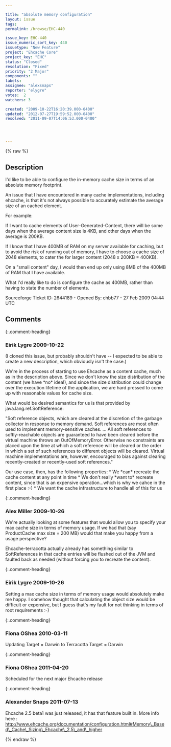 ```yaml
---

title: "absolute memory configuration"
layout: issue
tags: 
permalink: /browse/EHC-440

issue_key: EHC-440
issue_numeric_sort_key: 440
issuetype: "New Feature"
project: "Ehcache Core"
project_key: "EHC"
status: "Closed"
resolution: "Fixed"
priority: "2 Major"
components: ""
labels: 
assignee: "alexsnaps"
reporter: "elygre"
votes:  2
watchers: 3

created: "2009-10-22T16:20:39.000-0400"
updated: "2012-07-27T19:59:52.000-0400"
resolved: "2011-09-07T14:06:53.000-0400"




---
```


{% raw %}

## Description

<div markdown="1" class="description">

I'd like to be able to configure the in-memory cache size in terms of an absolute memory footprint.

An issue that I have encountered in many cache implementations, including ehcache, is that it's not always possible to accurately estimate the average size of an cached element.

For example:

If I want to cache elements of User-Generated-Content, there will be some days when the average content size is 4KB, and other days when the average is 200KB. 

If I know that I have 400MB of RAM on my server available for caching, but to avoid the risk of running out of memory, I have to choose a cache size of 2048 elements, to cater the for larger content (2048 x 200KB = 400KB).

On a "small content" day, I would then end up only using 8MB of the 400MB of RAM that I have available.

What I'd really like to do is configure the cache as 400MB, rather than having to state the number of elements.





Sourceforge Ticket ID: 2644189 - Opened By: chbb77 - 27 Feb 2009 04:44 UTC

</div>

## Comments


{:.comment-heading}
### **Eirik Lygre** <span class="date">2009-10-22</span>

<div markdown="1" class="comment">

(I cloned this issue, but probably shouldn't have -- I expected to be able to create a new description, which obviously isn't the case.)

We're in the process of starting to use Ehcache as a content cache, much as in the description above. Since we don't know the size distribution of the content (we have \*no\* idea!), and since the size distribution could change over the execution lifetime of the application, we are hard pressed to come up with reasonable values for cache size.

What would be desired semantics for us is that provided by java.lang.ref.SoftReference:

"Soft reference objects, which are cleared at the discretion of the garbage collector in response to memory demand. Soft references are most often used to implement memory-sensitive caches.
...
All soft references to softly-reachable objects are guaranteed to have been cleared before the virtual machine throws an OutOfMemoryError. Otherwise no constraints are placed upon the time at which a soft reference will be cleared or the order in which a set of such references to different objects will be cleared. Virtual machine implementations are, however, encouraged to bias against clearing recently-created or recently-used soft references."

Our use case, then, has the following properties:
\* We \*can\* recreate the cache content at any point in time
\* We don't really \*want to\* recreate content, since that is an expensive operation...which is why we cahce in the first place :-)
\* We want the cache infrastructure to handle all of this for us



</div>


{:.comment-heading}
### **Alex Miller** <span class="date">2009-10-26</span>

<div markdown="1" class="comment">

We're actually looking at some features that would allow you to specify your max cache size in terms of memory usage.  If we had that (say ProductCache max size = 200 MB) would that make you happy from a usage perspective?  

Ehcache-terracotta actually already has something similar to SoftReferences in that cache entries will be flushed out of the JVM and faulted back as needed (without forcing you to recreate the content).  



</div>


{:.comment-heading}
### **Eirik Lygre** <span class="date">2009-10-26</span>

<div markdown="1" class="comment">

Setting a max cache size in terms of memory usage would absolutely make me happy. I somehow thought that calculating the object size would be difficult or expensive, but I guess that's my fault for not thinking in terms of root requirements :-)


</div>


{:.comment-heading}
### **Fiona OShea** <span class="date">2010-03-11</span>

<div markdown="1" class="comment">

Updating Target = Darwin to Terracotta Target = Darwin

</div>


{:.comment-heading}
### **Fiona OShea** <span class="date">2011-04-20</span>

<div markdown="1" class="comment">

Scheduled for the next major Ehcache release

</div>


{:.comment-heading}
### **Alexander Snaps** <span class="date">2011-07-13</span>

<div markdown="1" class="comment">

Ehcache 2.5 beta1 was just released, it has that feature built in.
More info here : http://www.ehcache.org/documentation/configuration.html#Memory\_Based\_Cache\_Sizing\_Ehcache\_2.5\_and\_higher

</div>



{% endraw %}
